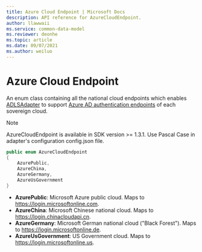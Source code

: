 ```yaml
---
title: Azure Cloud Endpoint | Microsoft Docs
description: API reference for AzureCloudEndpoint.
author: llawwaii
ms.service: common-data-model
ms.reviewer: deonhe 
ms.topic: article
ms.date: 09/07/2021
ms.author: weiluo
---
```


# Azure Cloud Endpoint

An enum class containing all the national cloud endpoints which enables [ADLSAdapter](./../storage/adlsadapter.md) to support [Azure AD authentication endpoints](https://docs.microsoft.com/en-us/azure/active-directory/develop/authentication-national-cloud#azure-ad-authentication-endpoints) of each sovereign cloud.

> [!NOTE]
> AzureCloudEndpoint is available in SDK version >= 1.3.1. Use Pascal Case in adapter's configuration config.json file.

```csharp
public enum AzureCloudEndpoint
{
    AzurePublic,
    AzureChina,
    AzureGermany,
    AzureUsGovernment
}
```

* **AzurePublic**: Microsoft Azure public cloud. Maps to https://login.microsoftonline.com.
* **AzureChina**: Microsoft Chinese national cloud. Maps to https://login.chinacloudapi.cn.
* **AzureGermany**: Microsoft German national cloud ("Black Forest"). Maps to https://login.microsoftonline.de.
* **AzureUsGovernment**: US Government cloud. Maps to https://login.microsoftonline.us.

